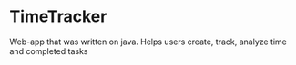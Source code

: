 # TimeTracker
Web-app that was written on java. Helps users create, track, analyze time and completed tasks 
